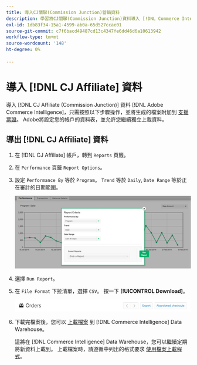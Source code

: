 ```yaml
---
title: 導入CJ關聯(Commission Junction)營銷資料
description: 學習將CJ關聯(Commission Junction)資料導入 [!DNL Commerce Intelligence].L Commerce Intelligence]。
exl-id: 1db83f34-15a1-4599-ab0a-65d527ccae01
source-git-commit: c7f6bacd49487cd13c4347fe6dd46d6a10613942
workflow-type: tm+mt
source-wordcount: '148'
ht-degree: 0%

---
```


# 導入 [!DNL CJ Affiliate] 資料

導入 [!DNL CJ Affiliate (Commission Junction)] 資料 [!DNL Adobe Commerce Intelligence]，只需按照以下步驟操作，並將生成的檔案附加到 [支援票證](https://experienceleague.adobe.com/docs/commerce-knowledge-base/kb/troubleshooting/miscellaneous/mbi-service-policies.html)。 Adobe將設定您的帳戶的資料表，並允許您繼續獨立上載資料。

## 導出 [!DNL CJ Affiliate] 資料

1. 在 [!DNL CJ Affiliate] 帳戶，轉到 `Reports` 頁籤。

1. 在 `Performance` 頁籤 `Report Options`。

1. 設定 `Performance By` 等於 `Program`。 `Trend` 等於 `Daily`, `Date Range` 等於正在審計的日期範圍。

   ![導出 — cj關聯資料](../../../assets/export-cj-affiliate-data-1.png)<!--{:.zoom}-->

1. 選擇 `Run Report`。

1. 在 `File Format` 下拉清單，選擇 `CSV`。  按一下 **[!UICONTROL Download]**。

   ![導出cj關聯資料](../../../assets/export-an-individual-order-2.jpg)<!--{:.zoom}-->

1. 下載完檔案後，您可以 [上載檔案](../connecting-data/using-file-uploader.md) 到 [!DNL Commerce Intelligence] Data Warehouse。

   這將在 [!DNL Commerce Intelligence] Data Warehouse，您可以繼續定期將新資料上載到。 上載檔案時，請遵循中列出的格式要求 [使用檔案上載程式](../connecting-data/using-file-uploader.md)。
